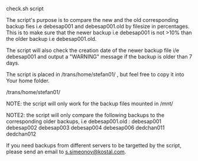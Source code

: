 check.sh script

The script's purpose is to compare the new and the old corresponding backup fies i.e debesap001 and debesap001.old by filesize in percentages.
This is to make sure that the newer backup i.e debesap001 is not >10% than the older backup i.e debesap001.old.

The script will also check the creation date of the newer backup file i/e debesap001 and output a "WARNING" message if the backup is older than 7 days.

The script is placed in /trans/home/stefan01/ , but feel free to copy it into Your home folder.

/trans/home/stefan01/

NOTE: the script will only work for the backup files mounted in /mnt/

NOTE2: the script will only compare the following backups to the corresponding older backups, i.e debesap001.old : 
debesap001
debesap002
debesap003
debesap004
debesap006
dedchan011
dedchan012

If you need backups from different servers to be targetted by the script, please send an email to s.simeonov@kostal.com.

